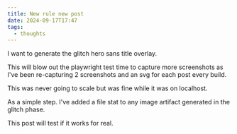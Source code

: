 ```yaml
---
title: New rule new post
date: 2024-09-17T17:47
tags:
  - thoughts
---
```


I want to generate the glitch hero sans title overlay.

This will blow out the playwright test time to capture more screenshots as I've been re-capturing 2 screenshots and an svg for each post every build.

This was never going to scale but was fine while it was on localhost.

As a simple step. I've added a file stat to any image artifact generated in the glitch phase.

This post will test if it works for real.
